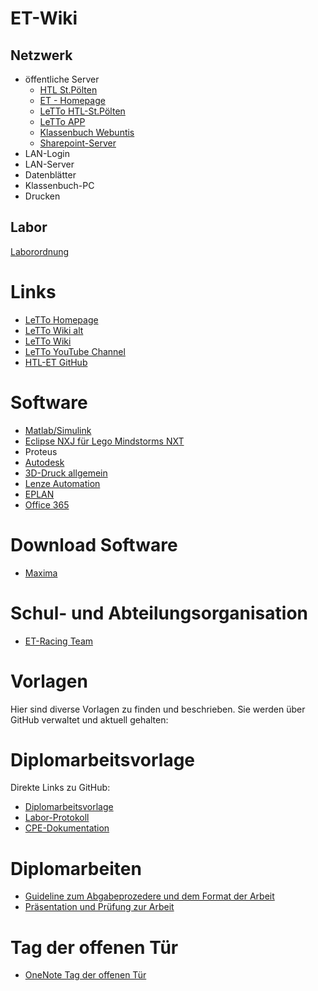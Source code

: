 # ET-Wiki
## Netzwerk 
* öffentliche Server
  * [HTL St.Pölten](https://www.htlstp.ac.at/)
  * [ET - Homepage](https://www.htlstp.ac.at/abteilungen/elektrotechnik)
  * [LeTTo HTL-St.Pölten](https://letto.htlstp.ac.at/lettohtlstp)
  * [LeTTo APP](https://build.letto.at/app/index.html)
  * [Klassenbuch Webuntis](https://erato.webuntis.com/WebUntis) 
  * [Sharepoint-Server](https://htlstp.sharepoint.com/SitePages/Home.aspx)
* LAN-Login
* LAN-Server
* Datenblätter
* Klassenbuch-PC
* Drucken

## Labor
[Laborordnung](./Laborordnung/index.md)

# Links
* [LeTTo Homepage](https://letto.at/wordpress/)
* [LeTTo Wiki alt](https://letto.at/mediawiki/index.php?title=Hauptseite)
* [LeTTo Wiki](https://doc.letto.at/)
* [LeTTo YouTube Channel](https://www.youtube.com/@letto-mint)
* [HTL-ET GitHub](https://github.com/htl-stp-et)

# Software
* [Matlab/Simulink](./Matlab-Simulink/index.md)
* [Eclipse NXJ für Lego Mindstorms NXT](https://letto.htlstp.ac.at/public/download/eclipse/eclipse-lego-32bit.7z)
* Proteus
* [Autodesk](./Autodesk/index.md)
* [3D-Druck allgemein](./3D-Druck-allgemein/index.md)
* [Lenze Automation](./Lenze-Automation/index.md)
* [EPLAN](./EPLAN/index.md)
* [Office 365](./Office-365/index.md)

# Download Software
* [Maxima](https://maxima.sourceforge.io/download.html)

# Schul- und Abteilungsorganisation
* [ET-Racing Team](./ET-Racing-Team/index.md)

# Vorlagen
Hier sind diverse Vorlagen zu finden und beschrieben. Sie werden über GitHub verwaltet und aktuell gehalten:

# Diplomarbeitsvorlage
  Direkte Links zu GitHub:
* [Diplomarbeitsvorlage](https://github.com/HTBLuVA-St-Polten-Elektrotechnik/Diplomarbeiten)
* [Labor-Protokoll](https://github.com/HTBLuVA-St-Polten-Elektrotechnik/Labor-Protokoll)
* [CPE-Dokumentation](https://github.com/HTBLuVA-St-Polten-Elektrotechnik/CPE-Doku)

# Diplomarbeiten 
* [Guideline zum Abgabeprozedere und dem Format der Arbeit](./Guidlines-Diplomarbeiten/index.md)
* [Präsentation und Prüfung zur Arbeit](./Diplomarbeit-Pruefung/index.md)

# Tag der offenen Tür 
* [OneNote Tag der offenen Tür](https://htlstp-my.sharepoint.com/personal/thomas_mayer_htlstp_at/_layouts/15/Doc.aspx?sourcedoc={5e1e91ca-536d-4ed6-a4a7-e4081960f4ce}&action=edit&wd=target%28_Inhaltsbibliothek%2F2019.one%7Ccf2a0648-c9a3-4193-8675-9a2545bc83e0%2FKurzfassungen%20%5C%2F%20Projektbeschreibungen%20Theorie%20%2B%20Labors%7Cfe5061cf-0705-4fd6-bc46-a06421133517%2F%29)
